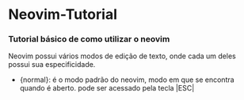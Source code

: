 # Neovim-Tutorial
### Tutorial básico de como utilizar o neovim

Neovim possui vários modos de edição de texto, onde cada um deles possui sua especificidade.

* {normal}: é o modo padrão do neovim, modo em que se encontra quando é aberto. pode ser acessado pela tecla |ESC| 
